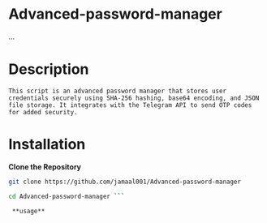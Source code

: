 # Advanced-password-manager
...

# Description
 ```This script is an advanced password manager that stores user credentials securely using SHA-256 hashing, base64 encoding, and JSON file storage. It integrates with the Telegram API to send OTP codes for added security.```

# Installation

**Clone the Repository**

``` bash 
git clone https://github.com/jamaal001/Advanced-password-manager

cd Advanced-password-manager ```

 **usage**


